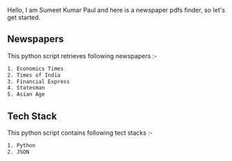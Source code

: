 Hello, I am Sumeet Kumar Paul and here is a newspaper pdfs finder, so let's get started.

## Newspapers

This python script retrieves following newspapers :-

```bash
1. Economics Times
2. Times of India
3. Financial Express
4. Statesman
5. Asian Age
```

## Tech Stack

This python script contains following tect stacks :-

```bash
1. Python
2. JSON
```


